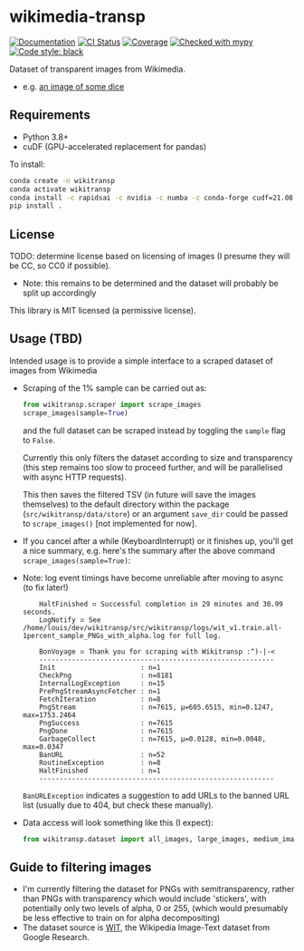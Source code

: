 # wikimedia-transp

[![Documentation](https://readthedocs.org/projects/wikitransp/badge/?version=latest)](https://wikitransp.readthedocs.io/en/latest/)
[![CI Status](https://github.com/lmmx/wikitransp/actions/workflows/master.yml/badge.svg)](https://github.com/lmmx/wikitransp/actions/workflows/master.yml)
[![Coverage](https://codecov.io/gh/lmmx/wikitransp/branch/master/graph/badge.svg)](https://codecov.io/github/lmmx/wikitransp)
[![Checked with mypy](http://www.mypy-lang.org/static/mypy_badge.svg)](http://mypy-lang.org)
[![Code style: black](https://img.shields.io/badge/code%20style-black-000000.svg)](https://github.com/psf/black)


Dataset of transparent images from Wikimedia.

- e.g. [an image of some dice](https://www.wikidata.org/wiki/Q178051#/media/File:PNG_transparency_demonstration_1.png)

## Requirements

- Python 3.8+
- cuDF (GPU-accelerated replacement for pandas)

To install:

```sh
conda create -n wikitransp
conda activate wikitransp
conda install -c rapidsai -c nvidia -c numba -c conda-forge cudf=21.08 python=3.8 cudatoolkit=11.2
pip install .
```


## License

TODO: determine license based on licensing of images (I presume they will be CC, so CC0 if
possible).

- Note: this remains to be determined and the dataset will probably be split up accordingly

This library is MIT licensed (a permissive license).

## Usage (TBD)

Intended usage is to provide a simple interface to a scraped dataset of images from Wikimedia

- Scraping of the 1% sample can be carried out as:

  ```py
  from wikitransp.scraper import scrape_images
  scrape_images(sample=True)
  ```

  and the full dataset can be scraped instead by toggling the `sample` flag to `False`.

  Currently this only filters the dataset according to size and transparency (this step remains
  too slow to proceed further, and will be parallelised with async HTTP requests).

  This then saves the filtered TSV (in future will save the images themselves) to the default
  directory within the package (`src/wikitransp/data/store`) or an argument `save_dir` could
  be passed to `scrape_images()` [not implemented for now].

- If you cancel after a while (KeyboardInterrupt) or it finishes up, you'll get a nice summary,
  e.g. here's the summary after the above command `scrape_images(sample=True)`:
- Note: log event timings have become unreliable after moving to async (to fix later!)

  ```
      HaltFinished ⠶ Successful completion in 29 minutes and 30.99 seconds.
      LogNotify ⠶ See /home/louis/dev/wikitransp/src/wikitransp/logs/wit_v1.train.all-1percent_sample_PNGs_with_alpha.log for full log.

      BonVoyage ⠶ Thank you for scraping with Wikitransp :^)-|-<
      ----------------------------------------------------------
      Init                     : n=1
      CheckPng                 : n=8181
      InternalLogException     : n=15
      PrePngStreamAsyncFetcher : n=1
      FetchIteration           : n=8
      PngStream                : n=7615, μ=605.6515, min=0.1247, max=1753.2464
      PngSuccess               : n=7615
      PngDone                  : n=7615
      GarbageCollect           : n=7615, μ=0.0128, min=0.0048, max=0.0347
      BanURL                   : n=52
      RoutineException         : n=8
      HaltFinished             : n=1
      ----------------------------------------------------------
  ```

  `BanURLException` indicates a suggestion to add URLs to the banned URL list (usually due to 404,
  but check these manually).

- Data access will look something like this (I expect):

  ```py
  from wikitransp.dataset import all_images, large_images, medium_images, small_images
  ```

## Guide to filtering images

- I'm currently filtering the dataset for PNGs with semitransparency, rather than PNGs with transparency
  which would include 'stickers', with potentially only two levels of alpha, 0 or 255,
  (which would presumably be less effective to train on for alpha decompositing)
- The dataset source is [WIT](https://github.com/google-research-datasets/wit/), the Wikipedia
  Image-Text dataset from Google Research.
